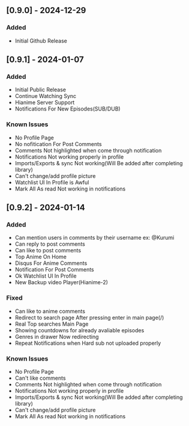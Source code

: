 ## [0.9.0] - 2024-12-29
### Added
- Initial Github Release
## [0.9.1] - 2024-01-07
### Added
- Initial Public Release
- Continue Watching Sync
- Hianime Server Support
- Notifications For New Episodes(SUB/DUB)

### Known Issues
 - No Profile Page
 - No nofitication For Post Comments
 - Comments Not highlighted when come through notification
 - Notifications Not working properly in profile
 - Imports/Exports & sync Not working(Will Be added after completing library)
 - Can't change/add profile picture
 - Watchlist UI In Profile is Awful
 - Mark All As read Not working in notifications

## [0.9.2] - 2024-01-14
### Added
- Can mention users in comments by their username ex: @Kurumi
- Can reply to post comments
- Can like to post comments
- Top Anime On Home
- Disqus For Anime Comments
- Notification For Post Comments
- Ok Watchlist UI In Profile
- New Backup video Player(Hianime-2)

### Fixed
- Can like to anime comments
- Redirect to search page After pressing enter in main page(/)
- Real Top searches Main Page
- Showing countdowns for already avaliable episodes
- Genres in drawer Now redirecting
- Repeat Notifications when Hard sub not uploaded properly

### Known Issues
 - No Profile Page
 - Can't like comments
 - Comments Not highlighted when come through notification
 - Notifications Not working properly in profile
 - Imports/Exports & sync Not working(Will Be added after completing library)
 - Can't change/add profile picture
 - Mark All As read Not working in notifications

